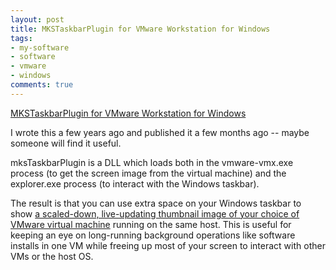 ```yaml
---
layout: post
title: MKSTaskbarPlugin for VMware Workstation for Windows
tags:
- my-software
- software
- vmware
- windows
comments: true
---
```

[MKSTaskbarPlugin for VMware Workstation for Windows](http://labs.vmware.com/flings/mkstaskbarplugin)

I wrote this a few years ago and published it a few months ago -- maybe
someone will find it useful.

mksTaskbarPlugin is a DLL which loads both in the vmware-vmx.exe process (to
get the screen image from the virtual machine) and the explorer.exe process
(to interact with the Windows taskbar).

The result is that you can use extra space on your Windows taskbar to show [a scaled-down, live-updating thumbnail image of your choice of VMware virtual machine](http://labs.vmware.com/flings/mkstaskbarplugin) running on the same
host. This is useful for keeping an eye on long-running background operations
like software installs in one VM while freeing up most of your screen to
interact with other VMs or the host OS.
